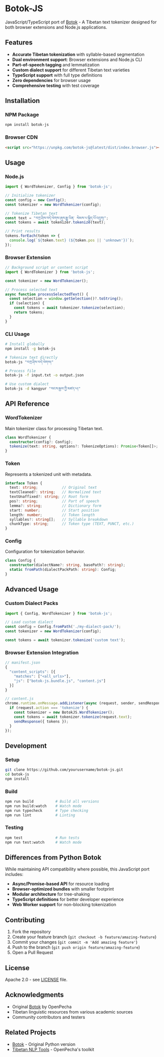 # Botok-JS

JavaScript/TypeScript port of [Botok](https://github.com/OpenPecha/Botok) - A Tibetan text tokenizer designed for both browser extensions and Node.js applications.

## Features

- **Accurate Tibetan tokenization** with syllable-based segmentation
- **Dual environment support**: Browser extensions and Node.js CLI
- **Part-of-speech tagging** and lemmatization
- **Custom dialect support** for different Tibetan text varieties
- **TypeScript support** with full type definitions
- **Zero dependencies** for browser usage
- **Comprehensive testing** with test coverage

## Installation

### NPM Package

```bash
npm install botok-js
```

### Browser CDN

```html
<script src="https://unpkg.com/botok-js@latest/dist/index.browser.js"></script>
```

## Usage

### Node.js

```javascript
import { WordTokenizer, Config } from 'botok-js';

// Initialize tokenizer
const config = new Config();
const tokenizer = new WordTokenizer(config);

// Tokenize Tibetan text
const text = "བཀྲ་ཤིས་བདེ་ལེགས་ཞུས་རྒྱུ་ཡིན་ སེམས་པ་སྐྱིད་པོ་འདུག།";
const tokens = await tokenizer.tokenize(text);

// Print results
tokens.forEach(token => {
  console.log(`${token.text} (${token.pos || 'unknown'})`);
});
```

### Browser Extension

```javascript
// Background script or content script
import { WordTokenizer } from 'botok-js';

const tokenizer = new WordTokenizer();

// Process selected text
async function processSelectedText() {
  const selection = window.getSelection()?.toString();
  if (selection) {
    const tokens = await tokenizer.tokenize(selection);
    return tokens;
  }
}
```

### CLI Usage

```bash
# Install globally
npm install -g botok-js

# Tokenize text directly
botok-js "བཀྲ་ཤིས་བདེ་ལེགས།"

# Process file
botok-js -f input.txt -o output.json

# Use custom dialect
botok-js -d kangyur "སངས་རྒྱས་ཀྱི་མཛད་པ།"
```

## API Reference

### WordTokenizer

Main tokenizer class for processing Tibetan text.

```typescript
class WordTokenizer {
  constructor(config?: Config);
  tokenize(text: string, options?: TokenizeOptions): Promise<Token[]>;
}
```

### Token

Represents a tokenized unit with metadata.

```typescript
interface Token {
  text: string;           // Original text
  textCleaned?: string;   // Normalized text
  textUnaffixed?: string; // Root form
  pos?: string;           // Part of speech
  lemma?: string;         // Dictionary form
  start: number;          // Start position
  length: number;         // Token length
  syllables?: string[];   // Syllable breakdown
  chunkType: string;      // Token type (TEXT, PUNCT, etc.)
}
```

### Config

Configuration for tokenization behavior.

```typescript
class Config {
  constructor(dialectName?: string, basePath?: string);
  static fromPath(dialectPackPath: string): Config;
}
```

## Advanced Usage

### Custom Dialect Packs

```javascript
import { Config, WordTokenizer } from 'botok-js';

// Load custom dialect
const config = Config.fromPath('./my-dialect-pack/');
const tokenizer = new WordTokenizer(config);

const tokens = await tokenizer.tokenize('custom text');
```

### Browser Extension Integration

```javascript
// manifest.json
{
  "content_scripts": [{
    "matches": ["<all_urls>"],
    "js": ["botok-js.bundle.js", "content.js"]
  }]
}

// content.js
chrome.runtime.onMessage.addListener(async (request, sender, sendResponse) => {
  if (request.action === 'tokenize') {
    const tokenizer = new BotokJS.WordTokenizer();
    const tokens = await tokenizer.tokenize(request.text);
    sendResponse({ tokens });
  }
});
```

## Development

### Setup

```bash
git clone https://github.com/yourusername/botok-js.git
cd botok-js
npm install
```

### Build

```bash
npm run build          # Build all versions
npm run build:watch    # Watch mode
npm run typecheck      # Type checking
npm run lint           # Linting
```

### Testing

```bash
npm test               # Run tests
npm run test:watch     # Watch mode
```

## Differences from Python Botok

While maintaining API compatibility where possible, this JavaScript port includes:

- **Async/Promise-based API** for resource loading
- **Browser-optimized bundles** with smaller footprint
- **Modular architecture** for tree-shaking
- **TypeScript definitions** for better developer experience
- **Web Worker support** for non-blocking tokenization

## Contributing

1. Fork the repository
2. Create your feature branch (`git checkout -b feature/amazing-feature`)
3. Commit your changes (`git commit -m 'Add amazing feature'`)
4. Push to the branch (`git push origin feature/amazing-feature`)
5. Open a Pull Request

## License

Apache 2.0 - see [LICENSE](LICENSE) file.

## Acknowledgments

- Original [Botok](https://github.com/OpenPecha/Botok) by OpenPecha
- Tibetan linguistic resources from various academic sources
- Community contributors and testers

## Related Projects

- [Botok](https://github.com/OpenPecha/Botok) - Original Python version
- [Tibetan NLP Tools](https://github.com/OpenPecha) - OpenPecha's toolkit